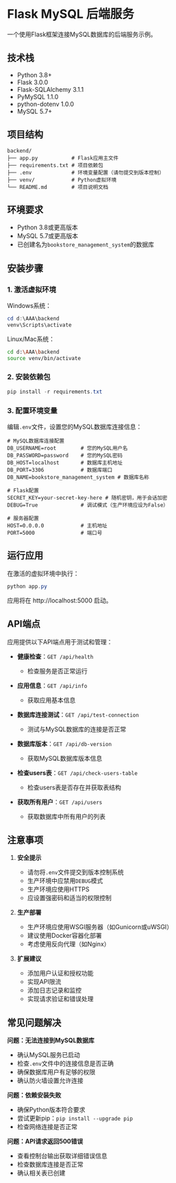 # Flask MySQL 后端服务

一个使用Flask框架连接MySQL数据库的后端服务示例。

## 技术栈
- Python 3.8+
- Flask 3.0.0
- Flask-SQLAlchemy 3.1.1
- PyMySQL 1.1.0
- python-dotenv 1.0.0
- MySQL 5.7+

## 项目结构
```
backend/
├── app.py           # Flask应用主文件
├── requirements.txt # 项目依赖包
├── .env             # 环境变量配置（请勿提交到版本控制）
├── venv/            # Python虚拟环境
└── README.md        # 项目说明文档
```

## 环境要求
- Python 3.8或更高版本
- MySQL 5.7或更高版本
- 已创建名为`bookstore_management_system`的数据库

## 安装步骤

### 1. 激活虚拟环境

Windows系统：
```powershell
cd d:\AAA\backend
venv\Scripts\activate
```

Linux/Mac系统：
```bash
cd d:\AAA\backend
source venv/bin/activate
```

### 2. 安装依赖包

```powershell
pip install -r requirements.txt
```

### 3. 配置环境变量

编辑`.env`文件，设置您的MySQL数据库连接信息：
```
# MySQL数据库连接配置
DB_USERNAME=root        # 您的MySQL用户名
DB_PASSWORD=password    # 您的MySQL密码
DB_HOST=localhost       # 数据库主机地址
DB_PORT=3306            # 数据库端口
DB_NAME=bookstore_management_system # 数据库名称

# Flask配置
SECRET_KEY=your-secret-key-here # 随机密钥，用于会话加密
DEBUG=True              # 调试模式（生产环境应设为False）

# 服务器配置
HOST=0.0.0.0            # 主机地址
PORT=5000               # 端口号
```

## 运行应用

在激活的虚拟环境中执行：

```powershell
python app.py
```

应用将在 http://localhost:5000 启动。

## API端点

应用提供以下API端点用于测试和管理：

- **健康检查**：`GET /api/health`
  - 检查服务是否正常运行

- **应用信息**：`GET /api/info`
  - 获取应用基本信息

- **数据库连接测试**：`GET /api/test-connection`
  - 测试与MySQL数据库的连接是否正常

- **数据库版本**：`GET /api/db-version`
  - 获取MySQL数据库版本信息

- **检查users表**：`GET /api/check-users-table`
  - 检查users表是否存在并获取表结构

- **获取所有用户**：`GET /api/users`
  - 获取数据库中所有用户的列表

## 注意事项

1. **安全提示**
   - 请勿将`.env`文件提交到版本控制系统
   - 生产环境中应禁用`DEBUG`模式
   - 生产环境应使用HTTPS
   - 应设置强密码和适当的权限控制

2. **生产部署**
   - 生产环境应使用WSGI服务器（如Gunicorn或uWSGI）
   - 建议使用Docker容器化部署
   - 考虑使用反向代理（如Nginx）

3. **扩展建议**
   - 添加用户认证和授权功能
   - 实现API限流
   - 添加日志记录和监控
   - 实现请求验证和错误处理

## 常见问题解决

**问题：无法连接到MySQL数据库**
- 确认MySQL服务已启动
- 检查`.env`文件中的连接信息是否正确
- 确保数据库用户有足够的权限
- 确认防火墙设置允许连接

**问题：依赖安装失败**
- 确保Python版本符合要求
- 尝试更新pip：`pip install --upgrade pip`
- 检查网络连接是否正常

**问题：API请求返回500错误**
- 查看控制台输出获取详细错误信息
- 检查数据库连接是否正常
- 确认相关表已创建
